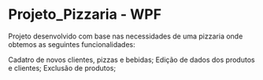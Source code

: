 # Projeto_Pizzaria - WPF

Projeto desenvolvido com base nas necessidades de uma pizzaria onde obtemos as seguintes funcionalidades:

Cadatro de novos clientes, pizzas e bebidas;
Edição de dados dos produtos e clientes;
Exclusão de produtos;
